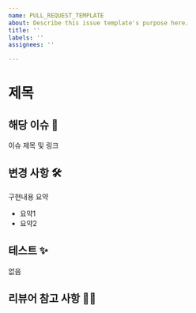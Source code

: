 ```yaml
---
name: PULL_REQUEST_TEMPLATE
about: Describe this issue template's purpose here.
title: ''
labels: ''
assignees: ''

---
```


# 제목

## 해당 이슈 📎

이슈 제목 및 링크

## 변경 사항 🛠

구현내용 요약

- 요약1
- 요약2

## 테스트 ✨

없음

## 리뷰어 참고 사항 🙋‍♀️
